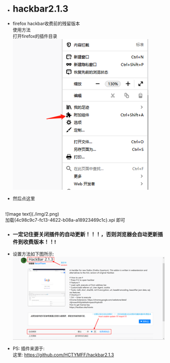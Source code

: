 * # hackbar2.1.3
* firefox hackbar收费前的残留版本</br>
使用方法</br>
打开firefox的插件目录</br>
![Image text](./img/1.png)

* 然后点这里
</br>
![Image text](./img/2.png)
</br>
加载{4c98c9c7-fc13-4622-b08a-a18923469c1c}.xpi  即可

* ### 一定记住要关闭插件的自动更新！！！，否则浏览器会自动更新插件到收费版本！！!  
* 设置方法如下图所示:</br>
![unable updae](./img/3.png)

* PS: 插件来源于:  
这里: https://github.com/HCTYMFF/hackbar2.1.3